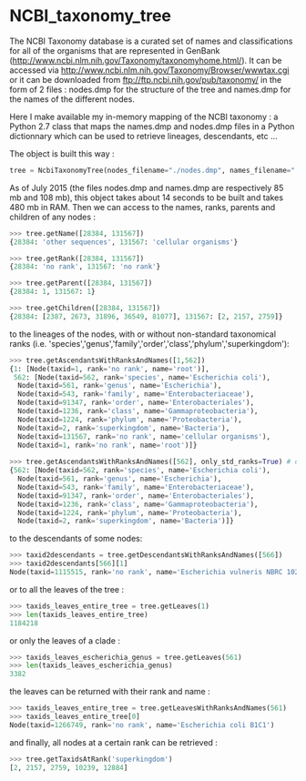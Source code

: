 # NCBI_taxonomy_tree

The NCBI Taxonomy database is a curated set of names and classifications for all of the organisms that are represented in GenBank (http://www.ncbi.nlm.nih.gov/Taxonomy/taxonomyhome.html/).
It can be accessed via http://www.ncbi.nlm.nih.gov/Taxonomy/Browser/wwwtax.cgi or it can be downloaded from ftp://ftp.ncbi.nih.gov/pub/taxonomy/ in the form of 2 files : nodes.dmp for the structure of the tree and names.dmp for the names of the different nodes.

Here I make available my in-memory mapping of the NCBI taxonomy : a Python 2.7 class that maps the names.dmp and nodes.dmp files in a Python dictionnary which can be used to retrieve lineages, descendants, etc ...

The object is built this way :

```python
tree = NcbiTaxonomyTree(nodes_filename="./nodes.dmp", names_filename="./names.dmp")
```

As of July 2015 (the files nodes.dmp and names.dmp are respectively 85 mb and 108 mb), this object takes about 14 seconds to be built and takes 480 mb in RAM.
Then we can access to the names, ranks, parents and children of any nodes :

```python
>>> tree.getName([28384, 131567])
{28384: 'other sequences', 131567: 'cellular organisms'}

>>> tree.getRank([28384, 131567])
{28384: 'no rank', 131567: 'no rank'}

>>> tree.getParent([28384, 131567])
{28384: 1, 131567: 1}

>>> tree.getChildren([28384, 131567])
{28384: [2387, 2673, 31896, 36549, 81077], 131567: [2, 2157, 2759]}
```

to the lineages of the nodes, with or without non-standard taxonomical ranks (i.e. 'species','genus','family','order','class','phylum','superkingdom'):

```python
>>> tree.getAscendantsWithRanksAndNames([1,562])
{1: [Node(taxid=1, rank='no rank', name='root')],
 562: [Node(taxid=562, rank='species', name='Escherichia coli'),
  Node(taxid=561, rank='genus', name='Escherichia'),
  Node(taxid=543, rank='family', name='Enterobacteriaceae'),
  Node(taxid=91347, rank='order', name='Enterobacteriales'),
  Node(taxid=1236, rank='class', name='Gammaproteobacteria'),
  Node(taxid=1224, rank='phylum', name='Proteobacteria'),
  Node(taxid=2, rank='superkingdom', name='Bacteria'),
  Node(taxid=131567, rank='no rank', name='cellular organisms'),
  Node(taxid=1, rank='no rank', name='root')]}
  
>>> tree.getAscendantsWithRanksAndNames([562], only_std_ranks=True) # doctest: +NORMALIZE_WHITESPACE
{562: [Node(taxid=562, rank='species', name='Escherichia coli'),
  Node(taxid=561, rank='genus', name='Escherichia'),
  Node(taxid=543, rank='family', name='Enterobacteriaceae'),
  Node(taxid=91347, rank='order', name='Enterobacteriales'),
  Node(taxid=1236, rank='class', name='Gammaproteobacteria'),
  Node(taxid=1224, rank='phylum', name='Proteobacteria'),
  Node(taxid=2, rank='superkingdom', name='Bacteria')]}
```

to the descendants of some nodes:

```python
>>> taxid2descendants = tree.getDescendantsWithRanksAndNames([566])
>>> taxid2descendants[566][1]
Node(taxid=1115515, rank='no rank', name='Escherichia vulneris NBRC 102420')]}
```

or to all the leaves of the tree :

```python
>>> taxids_leaves_entire_tree = tree.getLeaves(1)
>>> len(taxids_leaves_entire_tree)
1184218
```

or only the leaves of a clade :

```python
>>> taxids_leaves_escherichia_genus = tree.getLeaves(561)
>>> len(taxids_leaves_escherichia_genus)
3382
```

the leaves can be returned with their rank and name :

```python
>>> taxids_leaves_entire_tree = tree.getLeavesWithRanksAndNames(561)
>>> taxids_leaves_entire_tree[0]
Node(taxid=1266749, rank='no rank', name='Escherichia coli B1C1')
```

and finally, all nodes at a certain rank can be retrieved :

```python
>>> tree.getTaxidsAtRank('superkingdom')
[2, 2157, 2759, 10239, 12884]
```

